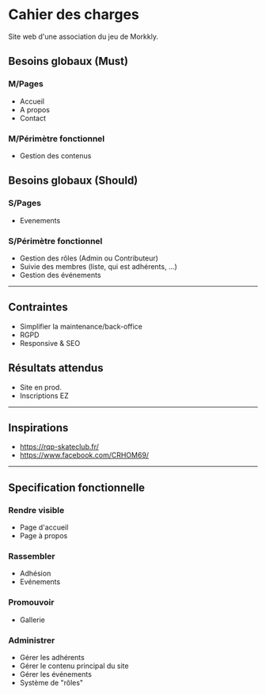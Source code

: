 # Cahier des charges

Site web d'une association du jeu de Morkkly.

## Besoins globaux (Must)

### M/Pages

- Accueil
- A propos
- Contact

### M/Périmètre fonctionnel

- Gestion des contenus

## Besoins globaux (Should)

### S/Pages

- Evenements

### S/Périmètre fonctionnel

- Gestion des rôles (Admin ou Contributeur)
- Suivie des membres (liste, qui est adhérents, ...)
- Gestion des événements

---

## Contraintes

- Simplifier la maintenance/back-office
- RGPD
- Responsive & SEO

## Résultats attendus

- Site en prod.
- Inscriptions EZ

---

## Inspirations

- <https://rqp-skateclub.fr/>
- <https://www.facebook.com/CRHOM69/>

---

## Specification fonctionnelle

### Rendre visible

- Page d'accueil
- Page à propos

### Rassembler

- Adhésion
- Evénements

### Promouvoir

- Gallerie

### Administrer

- Gérer les adhérents
- Gérer le contenu principal du site
- Gérer les événements
- Système de "rôles"
